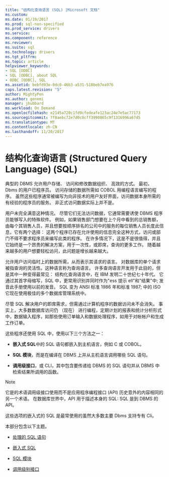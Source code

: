 ```yaml
---
title: "结构化查询语言 (SQL) |Microsoft 文档"
ms.custom: 
ms.date: 01/19/2017
ms.prod: sql-non-specified
ms.prod_service: drivers
ms.service: 
ms.component: reference
ms.reviewer: 
ms.suite: sql
ms.technology: drivers
ms.tgt_pltfrm: 
ms.topic: article
helpviewer_keywords:
- SQL [ODBC]
- SQL [ODBC], about SQL
- ODBC [ODBC], SQL
ms.assetid: bebfd93e-0dc0-46b3-a531-518beb7ea976
caps.latest.revision: "5"
author: MightyPen
ms.author: genemi
manager: jhubbard
ms.workload: On Demand
ms.openlocfilehash: e2145a720c1fd9cfedeafe123ac24e7e5ac77173
ms.sourcegitcommit: 7f8aebc72e7d0c8cff3990865c9f1316996a67d5
ms.translationtype: MT
ms.contentlocale: zh-CN
ms.lasthandoff: 11/20/2017
---
```

# <a name="structured-query-language-sql"></a>结构化查询语言 (Structured Query Language) (SQL)
典型的 DBMS 允许用户存储、 访问和修改数据组织、 高效的方式。 最初，Dbms 的用户已程序员。 访问存储的数据所需如 COBOL 用编程语言编写的程序。 虽然这些程序通常被编写为向非技术的用户友好界面，访问数据本身所需的有经验的程序员的服务。 非正式访问数据实际上并不是。  
  
 用户未完全满意这种情况。 尽管它们无法访问数据，它通常需要诱使 DBMS 程序员能够写入的特殊软件。 例如，如果销售部门想要在上个月中看到的总销售额，由每个其销售人员，并且想要按顺序排名的公司中的服务的每位销售人员长度此信息，它有两个选择： 这两个程序已存在允许使用的信息完全这种方式，访问或部门不得不要求程序员来编写此类的程序。 在许多情况下，这是不是很值得，并且它始终是一个昂贵的解决方案，用于一次性，或即席，查询的更多工作。 随着越来越多的用户想要轻松访问，此问题是增长越来越大。  
  
 允许用户访问临时上的数据所需，从而表示其请求的语言。 对数据库的单个请求被指查询的灵活性。这种语言称为查询语言。 许多查询语言开发用于此目的，但是其中一种变得最常见： 结构化查询语言中，在 IBM 发明二十世纪七十年代。 它通过其首字母缩写，SQL 中，更常用识别并同时作为"ess 提示 ell"和"结果"中; 发音此手册使用以前的发音。 SQL 变为 ANSI 标准 1986 年和标准 1987; 中的 ISO它现在使用极佳的多个数据库管理系统中。  
  
 尽管 SQL 解决用户的即席需求，但需通过计算机程序的数据访问未不会消失。 事实上，大多数数据库访问仍 （现在） 进行编程，定期计划的报表和统计分析形式中，数据输入程序，如那些使用订单输入和数据处理程序，如用于对帐帐户和生成工作订单。  
  
 这些程序还使用 SQL 中，使用以下三个方法之一：  
  
-   **嵌入式 SQL**中的 SQL 语句都嵌入到主机语言，例如 C 或 COBOL。  
  
-   **SQL 模块**，而是在编译在 DBMS 上并从主机语言调用哪些 SQL 语句。  
  
-   **调用级接口**，或 CLI，其中包含要传递给 DBMS 的 SQL 语句并从 DBMS 中检索结果所调用的函数。  
  
> [!NOTE]  
>  它是的术语调用级接口使用而不是应用程序编程接口 (API) 历史意外的内容相同的另一个术语。 在数据库世界中，API 用于描述本身的 SQL: SQL 是到 DBMS 的 API。  
  
 这些选项的嵌入式的 SQL 是最常使用的虽然大多数主要 Dbms 支持专有 Cli。  
  
 本部分包含以下主题。  
  
-   [处理的 SQL 语句](../../odbc/reference/processing-a-sql-statement.md)  
  
-   [嵌入式 SQL](../../odbc/reference/embedded-sql.md)  
  
-   [SQL 模块](../../odbc/reference/sql-modules.md)  
  
-   [调用级别接口](../../odbc/reference/call-level-interfaces.md)
